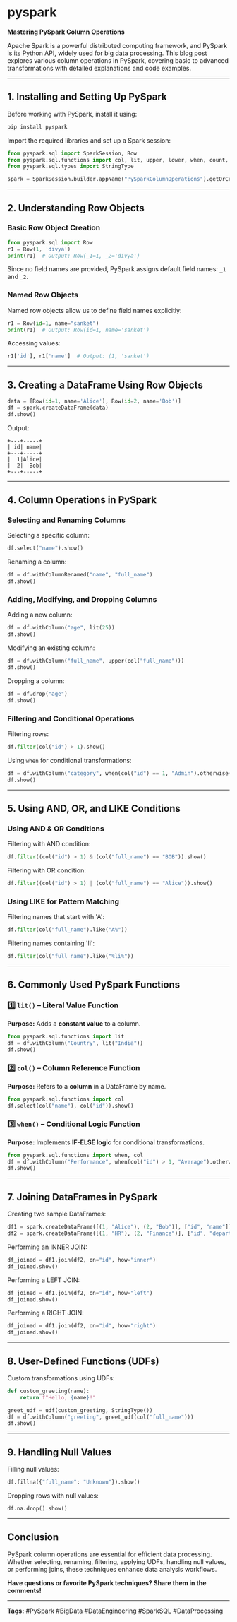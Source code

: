 # pyspark
**Mastering PySpark Column Operations**

Apache Spark is a powerful distributed computing framework, and PySpark is its Python API, widely used for big data processing. This blog post explores various column operations in PySpark, covering basic to advanced transformations with detailed explanations and code examples.

---

## **1. Installing and Setting Up PySpark**
Before working with PySpark, install it using:
```python
pip install pyspark
```
Import the required libraries and set up a Spark session:
```python
from pyspark.sql import SparkSession, Row
from pyspark.sql.functions import col, lit, upper, lower, when, count, avg, sum, udf
from pyspark.sql.types import StringType

spark = SparkSession.builder.appName("PySparkColumnOperations").getOrCreate()
```

---

## **2. Understanding Row Objects**
### **Basic Row Object Creation**
```python
from pyspark.sql import Row
r1 = Row(1, 'divya')  
print(r1)  # Output: Row(_1=1, _2='divya')
```
Since no field names are provided, PySpark assigns default field names: `_1` and `_2`.

### **Named Row Objects**
Named row objects allow us to define field names explicitly:
```python
r1 = Row(id=1, name="sanket")  
print(r1)  # Output: Row(id=1, name='sanket')
```
Accessing values:
```python
r1['id'], r1['name']  # Output: (1, 'sanket')
```

---

## **3. Creating a DataFrame Using Row Objects**
```python
data = [Row(id=1, name='Alice'), Row(id=2, name='Bob')]
df = spark.createDataFrame(data)
df.show()
```
Output:
```
+---+-----+
| id| name|
+---+-----+
|  1|Alice|
|  2|  Bob|
+---+-----+
```

---

## **4. Column Operations in PySpark**

### **Selecting and Renaming Columns**
Selecting a specific column:
```python
df.select("name").show()
```
Renaming a column:
```python
df = df.withColumnRenamed("name", "full_name")
df.show()
```

### **Adding, Modifying, and Dropping Columns**
Adding a new column:
```python
df = df.withColumn("age", lit(25))
df.show()
```
Modifying an existing column:
```python
df = df.withColumn("full_name", upper(col("full_name")))
df.show()
```
Dropping a column:
```python
df = df.drop("age")
df.show()
```

### **Filtering and Conditional Operations**
Filtering rows:
```python
df.filter(col("id") > 1).show()
```
Using `when` for conditional transformations:
```python
df = df.withColumn("category", when(col("id") == 1, "Admin").otherwise("User"))
df.show()
```

---

## **5. Using AND, OR, and LIKE Conditions**
### **Using AND & OR Conditions**
Filtering with AND condition:
```python
df.filter((col("id") > 1) & (col("full_name") == "BOB")).show()
```
Filtering with OR condition:
```python
df.filter((col("id") > 1) | (col("full_name") == "Alice")).show()
```

### **Using LIKE for Pattern Matching**
Filtering names that start with 'A':
```python
df.filter(col("full_name").like("A%"))
```
Filtering names containing 'li':
```python
df.filter(col("full_name").like("%li%"))
```

---

## **6. Commonly Used PySpark Functions**
### **1️⃣ `lit()` – Literal Value Function**
**Purpose:** Adds a **constant value** to a column.
```python
from pyspark.sql.functions import lit
df = df.withColumn("Country", lit("India"))
df.show()
```

### **2️⃣ `col()` – Column Reference Function**
**Purpose:** Refers to a **column** in a DataFrame by name.
```python
from pyspark.sql.functions import col
df.select(col("name"), col("id")).show()
```

### **3️⃣ `when()` – Conditional Logic Function**
**Purpose:** Implements **IF-ELSE logic** for conditional transformations.
```python
from pyspark.sql.functions import when, col
df = df.withColumn("Performance", when(col("id") > 1, "Average").otherwise("Good"))
df.show()
```

---

## **7. Joining DataFrames in PySpark**
Creating two sample DataFrames:
```python
df1 = spark.createDataFrame([(1, "Alice"), (2, "Bob")], ["id", "name"])
df2 = spark.createDataFrame([(1, "HR"), (2, "Finance")], ["id", "department"])
```
Performing an INNER JOIN:
```python
df_joined = df1.join(df2, on="id", how="inner")
df_joined.show()
```
Performing a LEFT JOIN:
```python
df_joined = df1.join(df2, on="id", how="left")
df_joined.show()
```
Performing a RIGHT JOIN:
```python
df_joined = df1.join(df2, on="id", how="right")
df_joined.show()
```

---

## **8. User-Defined Functions (UDFs)**
Custom transformations using UDFs:
```python
def custom_greeting(name):
    return f"Hello, {name}!"

greet_udf = udf(custom_greeting, StringType())
df = df.withColumn("greeting", greet_udf(col("full_name")))
df.show()
```

---

## **9. Handling Null Values**
Filling null values:
```python
df.fillna({"full_name": "Unknown"}).show()
```
Dropping rows with null values:
```python
df.na.drop().show()
```

---

## **Conclusion**
PySpark column operations are essential for efficient data processing. Whether selecting, renaming, filtering, applying UDFs, handling null values, or performing joins, these techniques enhance data analysis workflows.

**Have questions or favorite PySpark techniques? Share them in the comments!**

---

**Tags:** #PySpark #BigData #DataEngineering #SparkSQL #DataProcessing

